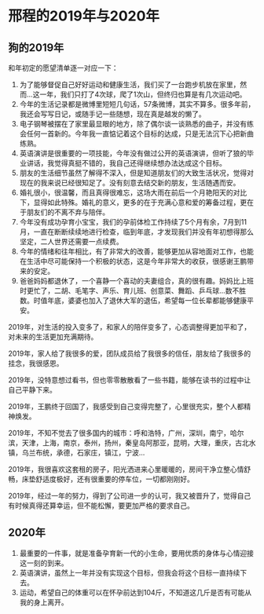 # 邢程的2019年与2020年

## 狗的2019年

和年初定的愿望清单逐一对应一下：
1. 为了能够督促自己好好运动和健康生活，我们买了一台跑步机放在家里，然而...这一年，我们只打了4次球，爬了1次山，但终归也算是有几次运动吧。
2. 今年的生活记录都是微博里短短几句话，57条微博，其实不算多。很多年前，我还会写写日记，或随手记一些随想，现在真是越发的懒了。
3. 电子钢琴被摆在了家里最显眼的地方，除了偶尔谈一谈熟悉的曲子，并没有练会任何一首新的。今年我一直惦记着这个目标的达成，只是无法沉下心把新曲练熟。
4. 英语演讲是很重要的一项技能，今年没有做过公开的英语演讲，但听了狼的毕业讲话，我觉得真挺不错的，我自己还得继续想办法达成这个目标。
5. 朋友的生活细节虽然了解得不深入，但是知道朋友们的大致生活状况，觉得对现在的我来说已经很知足了。没有刻意去结交新的朋友，生活随遇而安。
6. 婚礼很小，很温馨，而且真得很难忘，这场大雨在前后一个月艳阳天的对比下，显得如此特殊。婚礼的意义，更多的在于充满心意和爱的筹备过程，更在于朋友们的不离不弃与陪伴。
7. 今年没有成功孕育小宝宝，我们的孕前体检工作持续了5个月有余，7月到11月，一直在断断续续地进行检查，临到年底，才发现我们并没有年初想得那么坚定，二人世界还需要一点续费。
8. 今年的情绪和往年相比，有了非常大的改善，能够更加从容地面对工作，也能在生活中尽可能保持一个积极的状态，这是今年非常大的收获，很感谢王鹏带来的安定。
9. 爸爸妈妈都退休了，一个喜静一个喜动的夫妻组合，真的很有趣。妈妈比上班时更忙了，二胡、毛笔字、声乐、育儿班、创意菜、舞蹈、乒乓球...数不胜数。时值年底，婆婆也加入了退休大军的退伍，希望每一位长辈都能够健康平安。

2019年，对生活的投入变多了，和家人的陪伴变多了，心态调整得更加平和了，对未来的生活更加充满期待。

2019年，家人给了我很多的爱，团队成员给了我很多的信任，朋友给了我很多的挂念，我很感恩。

2019年，没特意想过看书，但也零零散散看了一些书籍，能够在读书的过程中让自己平静下来。

2019年，王鹏终于回国了，我感受到自己变得完整了，心里很充实，整个人都精神焕发。

2019年，不知不觉去了很多国内的城市：呼和浩特，广州，深圳，南宁，哈尔滨，天津，上海，南京，泰州，扬州，秦皇岛阿那亚，昆明，大理，重庆，古北水镇，乌兰布统，承德，石家庄，镇江，宁波...

2019年，我很喜欢这套租的房子，阳光洒进来心里暖暖的，房间干净立整心情舒畅，床垫舒适度极好，还有很重要的停车位，一切都刚刚好。

2019年，经过一年的努力，得到了公司进一步的认可，我又被晋升了，觉得自己有时候真得还算幸运，但不能松懈，要更加严格的要求自己。

## 2020年

1. 最重要的一件事，就是准备孕育新一代的小生命，要用优质的身体与心情迎接这一刻的到来。
2. 英语演讲，虽然上一年并没有实现这个目标，但我会将这个目标一直持续下去。
3. 运动，希望自己的体重可以在怀孕前达到104斤，不知道这几斤是否有可能从我的身上离开。
